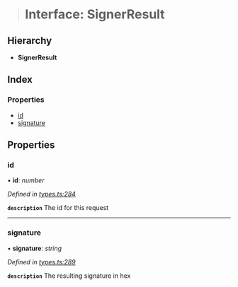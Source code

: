 > # Interface: SignerResult

## Hierarchy

* **SignerResult**

## Index

### Properties

* [id](_types_.signerresult.md#id)
* [signature](_types_.signerresult.md#signature)

## Properties

###  id

• **id**: *number*

*Defined in [types.ts:284](https://github.com/polkadot-js/api/blob/6999f8c/packages/api/src/types.ts#L284)*

**`description`** The id for this request

___

###  signature

• **signature**: *string*

*Defined in [types.ts:289](https://github.com/polkadot-js/api/blob/6999f8c/packages/api/src/types.ts#L289)*

**`description`** The resulting signature in hex